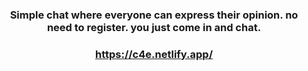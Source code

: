 ### <p align="center">Simple chat where everyone can express their opinion. no need to register. you just come in and chat.</p>

### <p align="center">https://c4e.netlify.app/</p>
